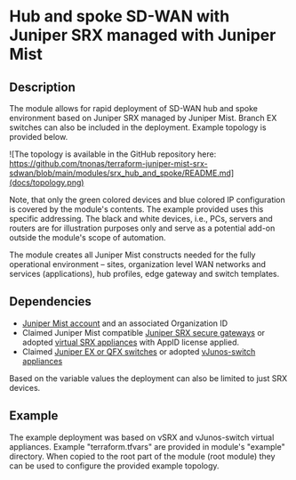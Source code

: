 # Hub and spoke SD-WAN with Juniper SRX managed with Juniper Mist
## Description

The module allows for rapid deployment of SD-WAN hub and spoke environment based on Juniper SRX managed by Juniper Mist. Branch EX switches can also be included in the deployment. Example topology is provided below.

![The topology is available in the GitHub repository here: https://github.com/tnonas/terraform-juniper-mist-srx-sdwan/blob/main/modules/srx_hub_and_spoke/README.md](docs/topology.png)

Note, that only the green colored devices and blue colored IP configuration is covered by the module's contents. The example provided uses this specific addressing. The black and white devices, i.e., PCs, servers and routers are for illustration purposes only and serve as a potential add-on outside the module's scope of automation.

The module creates all Juniper Mist constructs needed for the fully operational environment – sites, organization level WAN networks and services (applications), hub profiles, edge gateway and switch templates.

## Dependencies

- [Juniper Mist account](https://manage.mist.com/signin.html#!signup/register) and an associated Organization ID
- Claimed Juniper Mist compatible [Juniper SRX secure gateways](https://www.juniper.net/documentation/us/en/software/mist/content/mist-supported-hardware.html#xd_a679a623514d95d6-669993c-186f9d4ff5a--7e07__section_srx) or adopted [virtual SRX appliances](https://support.juniper.net/support/downloads/?p=vsrx-evaluation) with AppID license applied.
- Claimed [Juniper EX or QFX switches](https://www.juniper.net/documentation/us/en/software/mist/content/mist-supported-hardware.html#xd_a679a623514d95d6-669993c-186f9d4ff5a--7e07__section_krr_y15_swb) or adopted [vJunos-switch appliances](https://www.juniper.net/us/en/dm/vjunos-labs.html)

Based on the variable values the deployment can also be limited to just SRX devices.

## Example

The example deployment was based on vSRX and vJunos-switch virtual appliances. Example "terraform.tfvars" are provided in module's "example" directory. When copied to the root part of the module (root module) they can be used to configure the provided example topology.

